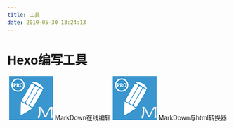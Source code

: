 ```yaml
---
title: 工具
date: 2019-05-30 13:24:13
---
```


<h1>Hexo编写工具</h1>
<div align="center">
<p><a href="https://www.zybuluo.com/mdeditor"><img alt="&quot;&quot;" src="index/MarkDown.png"/></a>
MarkDown在线编辑
<a href="https://www.bejson.com/convert/html2markdown/"><img alt="&quot;&quot;" src="index/MarkDown.png"/></a>
MarkDown与html转换器</p>
</div>

